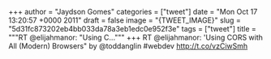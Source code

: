 
+++
author = "Jaydson Gomes"
categories = ["tweet"]
date = "Mon Oct 17 13:20:57 +0000 2011"
draft = false
image = "{TWEET_IMAGE}"
slug = "5d31fc873202eb4bb033da78a3eb1edc0e952f3e"
tags = ["tweet"]
title = """RT @elijahmanor: "Using C..."""
+++
RT @elijahmanor: 'Using CORS with All (Modern) Browsers" by @toddanglin #webdev http://t.co/vzCiwSmh
